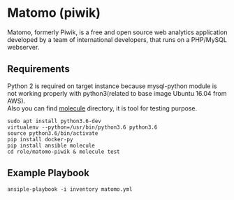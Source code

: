 Matomo (piwik)
=========

Matomo, formerly Piwik, is a free and open source web analytics application developed by a team of international developers, that runs on a PHP/MySQL webserver.

Requirements
------------

Python 2 is required on target instance because mysql-python module is not working properly with python3(related to base image Ubuntu 16.04 from AWS).  
Also you can find [molecule](https://molecule.readthedocs.io/en/latest/) directory, it is tool for testing purpose.

```
sudo apt install python3.6-dev
virtualenv --python=/usr/bin/python3.6 python3.6
source python3.6/bin/activate
pip install docker-py
pip install ansible molecule
cd role/matomo-piwik & molecule test
```

Example Playbook
----------------
`ansiple-playbook -i inventory matomo.yml`
